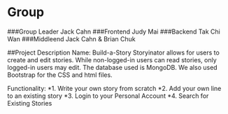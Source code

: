 Group
=====
###Group Leader
Jack Cahn
###Frontend
Judy Mai
###Backend
Tak Chi Wan
###Middleend 
Jack Cahn & Brian Chuk

##Project Description
Name: Build-a-Story
Storyinator allows for users to create and edit stories. While non-logged-in users can read stories, only logged-in users may edit. 
The database used is MongoDB. We also used Bootstrap for the CSS and html files. 

Functionality: 
*1.	Write your own story from scratch
*2.	Add your own line to an existing story
*3.	Login to your Personal Account 
*4.	Search for Existing Stories 


